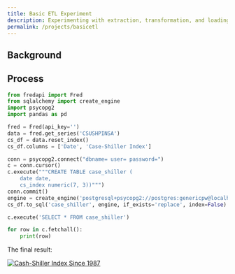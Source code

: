 ```yaml
---
title: Basic ETL Experiment
description: Experimenting with extraction, transformation, and loading with SQL, Python, and Tableau
permalink: /projects/basicetl
---
```

## Background

## Process
```python
from fredapi import Fred
from sqlalchemy import create_engine
import psycopg2
import pandas as pd

fred = Fred(api_key='')
data = fred.get_series('CSUSHPINSA')
cs_df = data.reset_index()
cs_df.columns = ['Date', 'Case-Shiller Index']

conn = psycopg2.connect("dbname= user= password=")
c = conn.cursor()
c.execute("""CREATE TABLE case_shiller (
    date date,
    cs_index numeric(7, 3))""")
conn.commit()
engine = create_engine('postgresql+psycopg2://postgres:genericpw@localhost:1111/db')
cs_df.to_sql('case_shiller', engine, if_exists='replace', index=False)

c.execute('SELECT * FROM case_shiller')

for row in c.fetchall():
    print(row)
```
The final result:

<div class='tableauPlaceholder' id='viz1633913296925' style='position: relative'><noscript><a href='#'><img alt='Cash-Shiller Index Since 1987 ' src='https:&#47;&#47;public.tableau.com&#47;static&#47;images&#47;Ca&#47;Case-ShillerIndex_16339121605040&#47;Cash-ShillerIndexSince1987&#47;1_rss.png' style='border: none' /></a></noscript><object class='tableauViz'  style='display:none;'><param name='host_url' value='https%3A%2F%2Fpublic.tableau.com%2F' /> <param name='embed_code_version' value='3' /> <param name='site_root' value='' /><param name='name' value='Case-ShillerIndex_16339121605040&#47;Cash-ShillerIndexSince1987' /><param name='tabs' value='no' /><param name='toolbar' value='yes' /><param name='static_image' value='https:&#47;&#47;public.tableau.com&#47;static&#47;images&#47;Ca&#47;Case-ShillerIndex_16339121605040&#47;Cash-ShillerIndexSince1987&#47;1.png' /> <param name='animate_transition' value='yes' /><param name='display_static_image' value='yes' /><param name='display_spinner' value='yes' /><param name='display_overlay' value='yes' /><param name='display_count' value='yes' /><param name='language' value='en-US' /><param name='filter' value='publish=yes' /></object></div>                <script type='text/javascript'>                    var divElement = document.getElementById('viz1633913296925');                    var vizElement = divElement.getElementsByTagName('object')[0];                    vizElement.style.width='100%';vizElement.style.height=(divElement.offsetWidth*0.75)+'px';                    var scriptElement = document.createElement('script');                    scriptElement.src = 'https://public.tableau.com/javascripts/api/viz_v1.js';                    vizElement.parentNode.insertBefore(scriptElement, vizElement);                </script>
